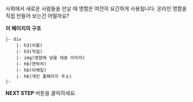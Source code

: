 사회에서 새로운 사람들을 만날 때 명함은 여전히 요긴하게 사용됩니다. 
온라인 명함을 직접 만들어 보는건 어떨까요?

**이 페이지의 구조**
```
|- div
    |- h3(이름)
    |- h3(직업)
    |- img(명함에 넣을 대표 이미지)
    |- h6(연락처)
    |- h6(이메일)
    |- h6(개인 홈페이지 주소)
|-
```

**NEXT STEP** 버튼을 클릭하세요.